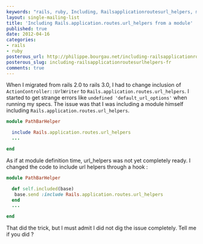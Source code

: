 ```yaml
---
keywords: "rails, ruby, Including, Railsapplicationroutesurl_helpers, module"
layout: single-mailing-list
title: 'Including Rails.application.routes.url_helpers from a module'
published: true
date: 2012-04-16
categories:
- rails
- ruby
posterous_url: http://philippe.bourgau.net/including-railsapplicationroutesurlhelpers-fr
posterous_slug: including-railsapplicationroutesurlhelpers-fr
comments: true
---
```

When I migrated from rails 2.0 to rails 3.0, I had to change inclusion of `ActionController::UrlWriter` to `Rails.application.routes.url_helpers`. I started to get strange errors like ``` undefined 'default_url_options' ``` when running my specs. The issue was that I was including a module himself including `Rails.application.routes.url_helpers`.

```ruby
module PathBarHelper

  include Rails.application.routes.url_helpers
  ...

end
```

As if at module definition time, url_helpers was not yet completely ready. I changed the code to include url helpers through a hook :

```ruby
module PathBarHelper

  def self.included(base)
   base.send :include Rails.application.routes.url_helpers
  end
  ...

end
```

That did the trick, but I must admit I did not dig the issue completely. Tell me if you did ?
